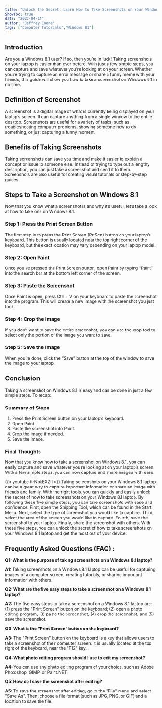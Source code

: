```yaml
---
title: "Unlock the Secret: Learn How to Take Screenshots on Your Windows 8.1 Laptop in 5 Easy Steps!"
ShowToc: true 
date: "2023-04-14"
author: "Jeffrey Coone" 
tags: ["Computer Tutorials","Windows 81"]
---
```

## Introduction

Are you a Windows 8.1 user? If so, then you’re in luck! Taking screenshots on your laptop is easier than ever before. With just a few simple steps, you can capture and save whatever you’re looking at on your screen. Whether you’re trying to capture an error message or share a funny meme with your friends, this guide will show you how to take a screenshot on Windows 8.1 in no time. 

## Definition of Screenshot

A screenshot is a digital image of what is currently being displayed on your laptop’s screen. It can capture anything from a single window to the entire desktop. Screenshots are useful for a variety of tasks, such as troubleshooting computer problems, showing someone how to do something, or just capturing a funny moment. 

## Benefits of Taking Screenshots

Taking screenshots can save you time and make it easier to explain a concept or issue to someone else. Instead of trying to type out a lengthy description, you can just take a screenshot and send it to them. Screenshots are also useful for creating visual tutorials or step-by-step guides. 

## Steps to Take a Screenshot on Windows 8.1

Now that you know what a screenshot is and why it’s useful, let’s take a look at how to take one on Windows 8.1. 

### Step 1: Press the Print Screen Button

The first step is to press the Print Screen (PrtScn) button on your laptop’s keyboard. This button is usually located near the top right corner of the keyboard, but the exact location may vary depending on your laptop model. 

### Step 2: Open Paint

Once you’ve pressed the Print Screen button, open Paint by typing “Paint” into the search bar at the bottom left corner of the screen. 

### Step 3: Paste the Screenshot

Once Paint is open, press Ctrl + V on your keyboard to paste the screenshot into the program. This will create a new image with the screenshot you just took. 

### Step 4: Crop the Image

If you don’t want to save the entire screenshot, you can use the crop tool to select only the portion of the image you want to save. 

### Step 5: Save the Image

When you’re done, click the “Save” button at the top of the window to save the image to your laptop. 

## Conclusion 

Taking a screenshot on Windows 8.1 is easy and can be done in just a few simple steps. To recap: 

### Summary of Steps

1. Press the Print Screen button on your laptop’s keyboard. 
2. Open Paint. 
3. Paste the screenshot into Paint. 
4. Crop the image if needed. 
5. Save the image. 

### Final Thoughts

Now that you know how to take a screenshot on Windows 8.1, you can easily capture and save whatever you’re looking at on your laptop’s screen. With a few simple steps, you can now capture and share images with ease.

{{< youtube tirNbkEXZII >}} 
Taking screenshots on your Windows 8.1 laptop can be a great way to capture important information or share an image with friends and family. With the right tools, you can quickly and easily unlock the secret of how to take screenshots on your Windows 8.1 laptop. By following these five simple steps, you can take screenshots with ease and confidence. First, open the Snipping Tool, which can be found in the Start Menu. Next, select the type of screenshot you would like to capture. Third, select the area of the screen you would like to capture. Fourth, save the screenshot to your laptop. Finally, share the screenshot with others. With these five steps, you can unlock the secret of how to take screenshots on your Windows 8.1 laptop and get the most out of your device.

## Frequently Asked Questions (FAQ) :
**Q1: What is the purpose of taking screenshots on a Windows 8.1 laptop?**

**A1:** Taking screenshots on a Windows 8.1 laptop can be useful for capturing images of a computer screen, creating tutorials, or sharing important information with others.

**Q2: What are the five easy steps to take a screenshot on a Windows 8.1 laptop?**

**A2:** The five easy steps to take a screenshot on a Windows 8.1 laptop are: (1) press the "Print Screen" button on the keyboard; (2) open a photo editing program; (3) paste the screenshot; (4) crop the screenshot; and (5) save the screenshot.

**Q3: What is the "Print Screen" button on the keyboard?**

**A3:** The "Print Screen" button on the keyboard is a key that allows users to take a screenshot of their computer screen. It is usually located at the top right of the keyboard, near the "F12" key.

**Q4: What photo editing program should I use to edit my screenshot?**

**A4:** You can use any photo editing program of your choice, such as Adobe Photoshop, GIMP, or Paint.NET.

**Q5: How do I save the screenshot after editing?**

**A5:** To save the screenshot after editing, go to the "File" menu and select "Save As". Then, choose a file format (such as JPG, PNG, or GIF) and a location to save the file.


